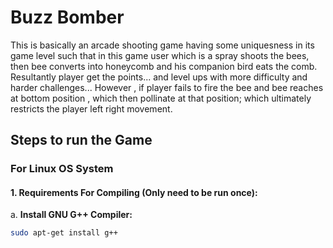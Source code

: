 # Buzz Bomber
 This is basically an arcade shooting game having some uniquesness in its game level such that in this game user which is a spray shoots the bees, then bee converts into honeycomb and his companion bird eats the comb. Resultantly player get the points... and level ups with more difficulty and harder challenges... However , if player fails to fire the bee and bee reaches at bottom position , which then pollinate at that position; which ultimately restricts the player left right movement.

## Steps to run the Game
### For Linux OS System

#### 1. Requirements For Compiling (Only need to be run once):
   a. **Install GNU G++ Compiler:**  
   ```bash
   sudo apt-get install g++


